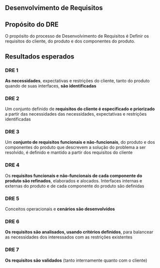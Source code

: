 ## Desenvolvimento de Requisitos

## Propósito do DRE
O propósito do processo de Desenvolvimento de Requisitos é Definir os requisitos do cliente, do produto e dos componentes do produto.

## Resultados esperados

### **DRE 1**
**As necessidades**, expectativas e restrições do cliente, tanto do produto quando de suas interfaces, **são identificadas**

### **DRE 2**
Um conjunto definido de **requisitos do cliente é especificado e priorizado** a partir das necessidades das necessidades, expectativas e restrições identificadas

### **DRE 3**
Um **conjunto de requisitos funcionais e não-funcionais**, do produto e dos componentes do produto que descrevem a solução do problema a ser resolvido, é definido e mantido a partir dos requisitos do cliente

### **DRE 4**
Os **requisitos funcionais e não-funcionais de cada componente do produto são refinados**, elaborados e alocados. Interfaces internas e externas do produto e de cada componente do produto são definidas

### **DRE 5**
Conceitos operacionais e **cenários são desenvolvidos**

### **DRE 6**
**Os requisitos são analisados, usando critérios definidos**, para balancear as necessidades dos interessados com as restrições existentes

### **DRE 7**
**Os requisitos são validados** (tanto internamente quanto com o cliente)